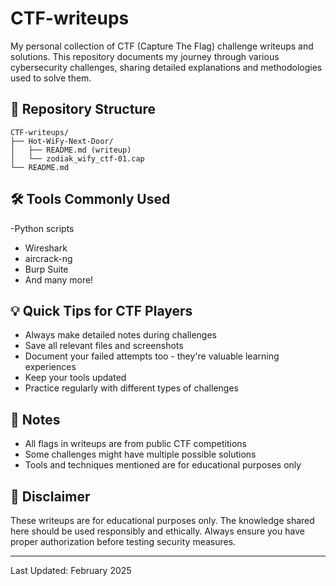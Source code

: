 # CTF-writeups

My personal collection of CTF (Capture The Flag) challenge writeups and solutions. This repository documents my journey through various cybersecurity challenges, sharing detailed explanations and methodologies used to solve them.


## 📁 Repository Structure
```
CTF-writeups/
├── Hot-WiFy-Next-Door/
│   ├── README.md (writeup)
│   └── zodiak_wify_ctf-01.cap
└── README.md
```

## 🛠️ Tools Commonly Used
-Python scripts 
- Wireshark
- aircrack-ng
- Burp Suite
- And many more!

## 💡 Quick Tips for CTF Players
- Always make detailed notes during challenges
- Save all relevant files and screenshots
- Document your failed attempts too - they're valuable learning experiences
- Keep your tools updated
- Practice regularly with different types of challenges

## 📝 Notes
- All flags in writeups are from public CTF competitions
- Some challenges might have multiple possible solutions
- Tools and techniques mentioned are for educational purposes only

## 📢 Disclaimer
These writeups are for educational purposes only. The knowledge shared here should be used responsibly and ethically. Always ensure you have proper authorization before testing security measures.

---
Last Updated: February 2025

